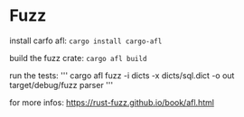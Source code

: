 # Fuzz

install carfo afl:
`cargo install cargo-afl`

build the fuzz crate:
`cargo afl build`

run the tests:
'''
cargo afl fuzz -i dicts -x dicts/sql.dict -o out target/debug/fuzz parser
'''


for more infos: https://rust-fuzz.github.io/book/afl.html
